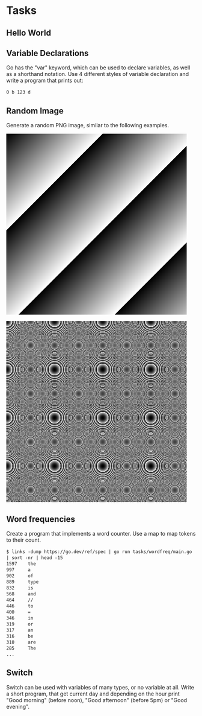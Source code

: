 # Tasks

## Hello World

## Variable Declarations

Go has the "var" keyword, which can be used to declare variables, as well as a shorthand notation.
Use 4 different styles of variable declaration and write a program that prints out:

```
0 b 123 d
```

## Random Image

Generate a random PNG image, similar to the following examples.

![](static/randomimg-1.png)

![](static/randomimg-2.png)


## Word frequencies

Create a program that implements a word counter. Use a map to map tokens to their count.

```shell
$ links -dump https://go.dev/ref/spec | go run tasks/wordfreq/main.go | sort -nr | head -15
1597    the
997     a
902     of
889     type
832     is
568     and
464     //
446     to
400     =
346     in
319     or
317     an
316     be
310     are
285     The
...
```

## Switch 

Switch can be used with variables of many types, or no variable at all. Write
a short program, that get current day and depending on the hour print "Good
morning" (before noon), "Good afternoon" (before 5pm) or "Good evening".